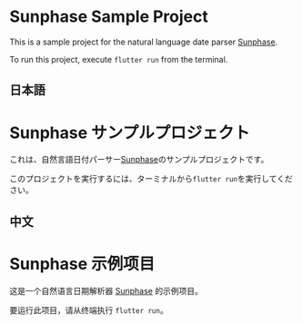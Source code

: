 # Sunphase Sample Project

This is a sample project for the natural language date parser [Sunphase](https://github.com/CubeEarthWorld/sunphase/).

To run this project, execute `flutter run` from the terminal.

## 日本語

# Sunphase サンプルプロジェクト

これは、自然言語日付パーサー[Sunphase](https://github.com/CubeEarthWorld/sunphase/)のサンプルプロジェクトです。

このプロジェクトを実行するには、ターミナルから`flutter run`を実行してください。

## 中文

# Sunphase 示例项目

这是一个自然语言日期解析器 [Sunphase](https://github.com/CubeEarthWorld/sunphase/) 的示例项目。

要运行此项目，请从终端执行 `flutter run`。
